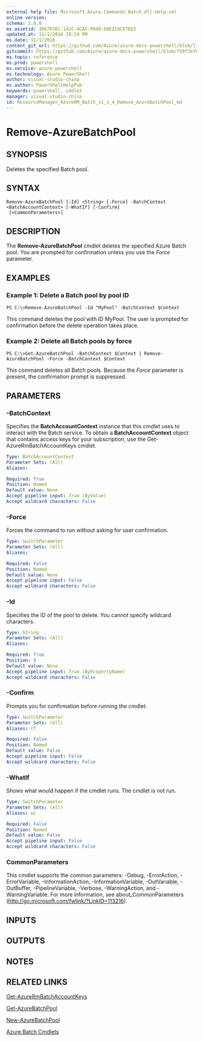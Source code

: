 ```yaml
---
external help file: Microsoft.Azure.Commands.Batch.dll-Help.xml
online version: 
schema: 2.0.0
ms.assetid: 3D6783EC-142C-4CA5-9940-D6E219CE7EE5
updated_at: 11/1/2016 10:24 PM
ms.date: 11/1/2016
content_git_url: https://github.com/Azure/azure-docs-powershell/blob/live/azureps-cmdlets-docs/ResourceManager/AzureRM.Batch/v1.1.4/Remove-AzureBatchPool.md
gitcommit: https://github.com/Azure/azure-docs-powershell/blob/f59f3ef60bc592383812213e69fd77ba950759ed/azureps-cmdlets-docs/ResourceManager/AzureRM.Batch/v1.1.4/Remove-AzureBatchPool.md
ms.topic: reference
ms.prod: powershell
ms.service: azure-powershell
ms.technology: Azure PowerShell
author: visual-studio-china
ms.author: PowerShellHelpPub
keywords: powershell, cmdlet
manager: visual-studio-china
id: ResourceManager_AzureRM_Batch_v1_1_4_Remove_AzureBatchPool_md
---
```


# Remove-AzureBatchPool

## SYNOPSIS
Deletes the specified Batch pool.

## SYNTAX

```
Remove-AzureBatchPool [-Id] <String> [-Force] -BatchContext <BatchAccountContext> [-WhatIf] [-Confirm]
 [<CommonParameters>]
```

## DESCRIPTION
The **Remove-AzureBatchPool** cmdlet deletes the specified Azure Batch pool.
You are prompted for confirmation unless you use the *Force* parameter.

## EXAMPLES

### Example 1: Delete a Batch pool by pool ID
```
PS C:\>Remove-AzureBatchPool -Id "MyPool" -BatchContext $Context
```

This command deletes the pool with ID MyPool.
The user is prompted for confirmation before the delete operation takes place.

### Example 2: Delete all Batch pools by force
```
PS C:\>Get-AzureBatchPool -BatchContext $Context | Remove-AzureBatchPool -Force -BatchContext $Context
```

This command deletes all Batch pools.
Because the *Force* parameter is present, the confirmation prompt is suppressed.

## PARAMETERS

### -BatchContext
Specifies the **BatchAccountContext** instance that this cmdlet uses to interact with the Batch service.
To obtain a **BatchAccountContext** object that contains access keys for your subscription, use the Get-AzureRmBatchAccountKeys cmdlet.

```yaml
Type: BatchAccountContext
Parameter Sets: (All)
Aliases: 

Required: True
Position: Named
Default value: None
Accept pipeline input: True (ByValue)
Accept wildcard characters: False
```

### -Force
Forces the command to run without asking for user confirmation.

```yaml
Type: SwitchParameter
Parameter Sets: (All)
Aliases: 

Required: False
Position: Named
Default value: None
Accept pipeline input: False
Accept wildcard characters: False
```

### -Id
Specifies the ID of the pool to delete.
You cannot specify wildcard characters.

```yaml
Type: String
Parameter Sets: (All)
Aliases: 

Required: True
Position: 0
Default value: None
Accept pipeline input: True (ByPropertyName)
Accept wildcard characters: False
```

### -Confirm
Prompts you for confirmation before running the cmdlet.

```yaml
Type: SwitchParameter
Parameter Sets: (All)
Aliases: cf

Required: False
Position: Named
Default value: False
Accept pipeline input: False
Accept wildcard characters: False
```

### -WhatIf
Shows what would happen if the cmdlet runs.
The cmdlet is not run.

```yaml
Type: SwitchParameter
Parameter Sets: (All)
Aliases: wi

Required: False
Position: Named
Default value: False
Accept pipeline input: False
Accept wildcard characters: False
```

### CommonParameters
This cmdlet supports the common parameters: -Debug, -ErrorAction, -ErrorVariable, -InformationAction, -InformationVariable, -OutVariable, -OutBuffer, -PipelineVariable, -Verbose, -WarningAction, and -WarningVariable. For more information, see about_CommonParameters (http://go.microsoft.com/fwlink/?LinkID=113216).

## INPUTS

## OUTPUTS

## NOTES

## RELATED LINKS

[Get-AzureRmBatchAccountKeys](xref:ResourceManager/AzureRM.Batch/v1.1.4/Get-AzureRmBatchAccountKeys.md)

[Get-AzureBatchPool](xref:ResourceManager/AzureRM.Batch/v1.1.4/Get-AzureBatchPool.md)

[New-AzureBatchPool](xref:ResourceManager/AzureRM.Batch/v1.1.4/New-AzureBatchPool.md)

[Azure Batch Cmdlets](xref:ResourceManager/AzureRM.Batch/v1.1.4/AzureRM.Batch.md)


